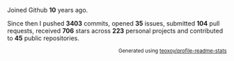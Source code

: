Joined Github **10** years ago.

Since then I pushed **3403** commits, opened **35** issues, submitted **104** pull requests, received **706** stars across **223** personal projects and contributed to **45** public repositories.

<p align="right"><sub>Generated using <a href="https://github.com/marketplace/actions/profile-readme-stats">teoxoy/profile-readme-stats</a></sub></p>
